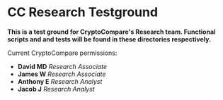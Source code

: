 # CC Research Testground

**This is a test ground for CryptoCompare's Research team. Functional scripts and and tests will be found in these directories respectively.**

Current CryptoCompare permissions:
- **David MD** *Research Associate*
- **James W** *Research Associate*
- **Anthony E** *Research Analyst*
- **Jacob J** *Research Analyst*
